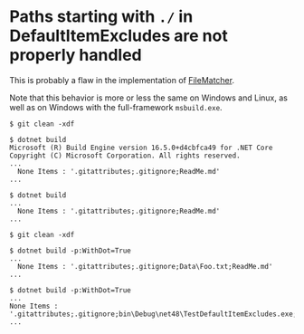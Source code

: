 # Paths starting with `./` in DefaultItemExcludes are not properly handled

This is probably a flaw in the implementation of [FileMatcher](https://github.com/microsoft/msbuild/blob/vs16.5/src/Shared/FileMatcher.cs).

Note that this behavior is more or less the same on Windows and Linux, as well as on Windows with the full-framework `msbuild.exe`.

```pwsh
$ git clean -xdf

$ dotnet build
Microsoft (R) Build Engine version 16.5.0+d4cbfca49 for .NET Core
Copyright (C) Microsoft Corporation. All rights reserved.
...
  None Items : '.gitattributes;.gitignore;ReadMe.md'
...

$ dotnet build
...
  None Items : '.gitattributes;.gitignore;ReadMe.md'
...

$ git clean -xdf

$ dotnet build -p:WithDot=True
...
  None Items : '.gitattributes;.gitignore;Data\Foo.txt;ReadMe.md'
...

$ dotnet build -p:WithDot=True
...
None Items : '.gitattributes;.gitignore;bin\Debug\net48\TestDefaultItemExcludes.exe;bin\Debug\net48\TestDefaultItemExcludes.exe.config;bin\Debug\net48\TestDefaultItemExcludes.pdb;Data\Foo.txt;ReadMe.md'
...
```
